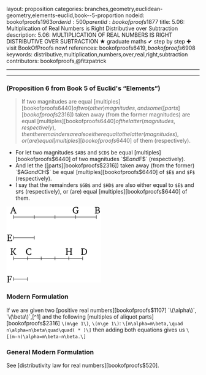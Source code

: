 layout: proposition
categories: branches,geometry,euclidean-geometry,elements-euclid,book--5-proportion
nodeid: bookofproofs$1963
orderid: 500
parentid: bookofproofs$1877
title: 5.06: Multiplication of Real Numbers is Right Distributive over Subtraction
description: 5.06: MULTIPLICATION OF REAL NUMBERS IS RIGHT DISTRIBUTIVE OVER SUBTRACTION &#9733; graduate maths &#10004; step by step &#10010; visit BookOfProofs now!
references: bookofproofs$6419,bookofproofs$6908
keywords: distributive,multiplication,numbers,over,real,right,subtraction
contributors: bookofproofs,@fitzpatrick

---


---

### (Proposition 6 from Book 5 of Euclid's “Elements”)

> If two magnitudes are equal [multiples][bookofproofs$6440] of two (other) magnitudes, and some ([parts][bookofproofs$2316]) taken away (from the former magnitudes) are equal [multiples][bookofproofs$6440] of the latter (magnitudes, respectively), then the remainders are also either equal to the latter (magnitudes), or (are) equal [multiples][bookofproofs$6440] of them (respectively).
* For let two magnitudes `$AB$` and `$CD$` be equal [multiples][bookofproofs$6440] of two magnitudes `$E$` and `$F$` (respectively).
* And let the ([parts][bookofproofs$2316]) taken away (from the former) `$AG$` and `$CH$` be equal [multiples][bookofproofs$6440] of `$E$` and `$F$` (respectively).
* I say that the remainders `$GB$` and `$HD$` are also either equal to `$E$` and `$F$` (respectively), or (are) equal [multiples][bookofproofs$6440] of them.


![fig06e](https://github.com/bookofproofs/bookofproofs.github.io/blob/main/_sources/_assets/images/euclid/Book05/fig06e.png?raw=true)


### Modern Formulation


If we are given two [positive real numbers][bookofproofs$1107] `\(\alpha\)`, `\(\beta\)`,[^1] and the following [multiples of aliquot parts][bookofproofs$2316] `\(m\ge 1\)`, `\(n\ge 1\)`:
`\[m\alpha=m\beta,\quad n\alpha=n\beta\quad\quad( * )\]`
then adding both equations gives us 
`\[(m-n)\alpha=m\beta-n\beta.\]`

### General Modern Formulation

See [distributivity law for real numbers][bookofproofs$520].
[^1]: From a geometrical point of view, `\(\alpha,\beta\)` could e.g. mean the lengths of some segments, the areas of some plane figures or the volumes of some solids.
